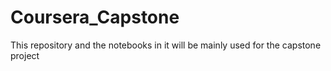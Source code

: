 # Coursera_Capstone
 This repository and the notebooks in it will be mainly used for the capstone project
